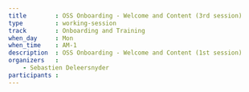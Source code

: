 ```yaml
---
title        : OSS Onboarding - Welcome and Content (3rd session)
type         : working-session
track        : Onboarding and Training
when_day     : Mon
when_time    : AM-1
description  : OSS Onboarding - Welcome and Content (1st session)
organizers   :
    - Sebastien Deleersnyder
participants :
---
```



